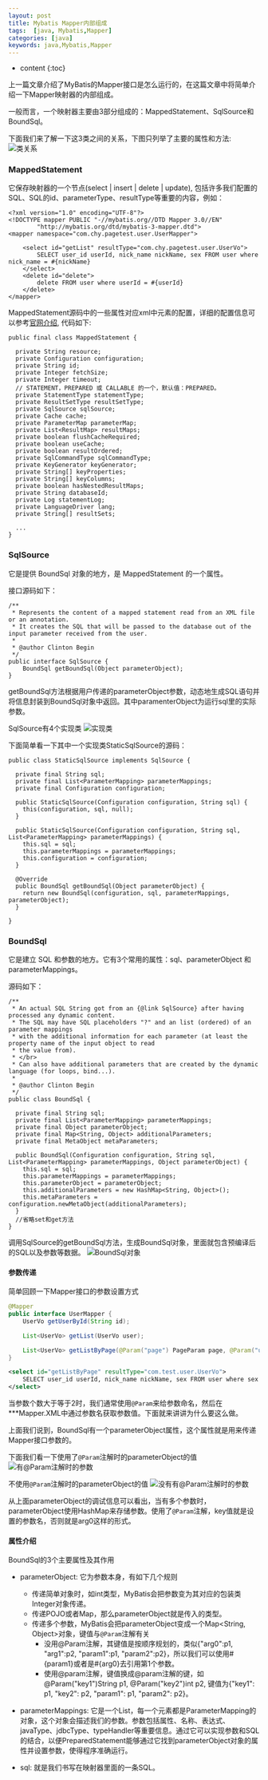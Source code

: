 ```yaml
---
layout: post
title: Mybatis Mapper内部组成
tags:  [java, Mybatis,Mapper]
categories: [java]
keywords: java,Mybatis,Mapper
---
```


* content
{:toc}

上一篇文章介绍了MyBatis的Mapper接口是怎么运行的，在这篇文章中将简单介绍一下Mapper映射器的内部组成。




一般而言，一个映射器主要由3部分组成的：MappedStatement、SqlSource和BoundSql。

下面我们来了解一下这3类之间的关系，下图只列举了主要的属性和方法:
![类关系](https://i.loli.net/2018/06/09/5b1bb83300a8c.png)

### MappedStatement  
它保存映射器的一个节点(select \| insert \| delete \| update), 包括许多我们配置的 SQL、SQL的id、parameterType、resultType等重要的内容，例如：
```
<?xml version="1.0" encoding="UTF-8"?>
<!DOCTYPE mapper PUBLIC "-//mybatis.org//DTD Mapper 3.0//EN"
        "http://mybatis.org/dtd/mybatis-3-mapper.dtd">
<mapper namespace="com.chy.pagetest.user.UserMapper">

    <select id="getList" resultType="com.chy.pagetest.user.UserVo">
        SELECT user_id userId, nick_name nickName, sex FROM user where nick_name = #{nickName}
    </select>
    <delete id="delete">
        delete FROM user where userId = #{userId}
    </delete>
</mapper>
```

MappedStatement源码中的一些属性对应xml中元素的配置，详细的配置信息可以参考[官网介绍](http://www.mybatis.org/mybatis-3/zh/sqlmap-xml.html#), 代码如下:
```
public final class MappedStatement {

  private String resource;
  private Configuration configuration;
  private String id;
  private Integer fetchSize;
  private Integer timeout;
  // STATEMENT，PREPARED 或 CALLABLE 的一个，默认值：PREPARED。
  private StatementType statementType;
  private ResultSetType resultSetType;
  private SqlSource sqlSource;
  private Cache cache;
  private ParameterMap parameterMap;
  private List<ResultMap> resultMaps;
  private boolean flushCacheRequired;
  private boolean useCache;
  private boolean resultOrdered;
  private SqlCommandType sqlCommandType;
  private KeyGenerator keyGenerator;
  private String[] keyProperties;
  private String[] keyColumns;
  private boolean hasNestedResultMaps;
  private String databaseId;
  private Log statementLog;
  private LanguageDriver lang;
  private String[] resultSets;

  ...
}
```

### SqlSource  
它是提供 BoundSql 对象的地方，是 MappedStatement 的一个属性。
  
接口源码如下：
```
/**
 * Represents the content of a mapped statement read from an XML file or an annotation. 
 * It creates the SQL that will be passed to the database out of the input parameter received from the user.
 *
 * @author Clinton Begin
 */
public interface SqlSource {
    BoundSql getBoundSql(Object parameterObject);
}
```
getBoundSql方法根据用户传递的parameterObject参数，动态地生成SQL语句并将信息封装到BoundSql对象中返回。其中paramenterObject为运行sql里的实际参数。

SqlSource有4个实现类
![实现类](https://i.loli.net/2018/06/10/5b1d41668c966.png)

下面简单看一下其中一个实现类StaticSqlSource的源码：
```
public class StaticSqlSource implements SqlSource {

  private final String sql;
  private final List<ParameterMapping> parameterMappings;
  private final Configuration configuration;

  public StaticSqlSource(Configuration configuration, String sql) {
    this(configuration, sql, null);
  }

  public StaticSqlSource(Configuration configuration, String sql, List<ParameterMapping> parameterMappings) {
    this.sql = sql;
    this.parameterMappings = parameterMappings;
    this.configuration = configuration;
  }

  @Override
  public BoundSql getBoundSql(Object parameterObject) {
    return new BoundSql(configuration, sql, parameterMappings, parameterObject);
  }

}
```

### BoundSql  
它是建立 SQL 和参数的地方。它有3个常用的属性：sql、parameterObject 和 parameterMappings。

源码如下：
```
/**
 * An actual SQL String got from an {@link SqlSource} after having processed any dynamic content.
 * The SQL may have SQL placeholders "?" and an list (ordered) of an parameter mappings 
 * with the additional information for each parameter (at least the property name of the input object to read 
 * the value from). 
 * </br>
 * Can also have additional parameters that are created by the dynamic language (for loops, bind...).
 *
 * @author Clinton Begin
 */
public class BoundSql {

  private final String sql;
  private final List<ParameterMapping> parameterMappings;
  private final Object parameterObject;
  private final Map<String, Object> additionalParameters;
  private final MetaObject metaParameters;

  public BoundSql(Configuration configuration, String sql, List<ParameterMapping> parameterMappings, Object parameterObject) {
    this.sql = sql;
    this.parameterMappings = parameterMappings;
    this.parameterObject = parameterObject;
    this.additionalParameters = new HashMap<String, Object>();
    this.metaParameters = configuration.newMetaObject(additionalParameters);
  }
  //省略set和get方法
}
```

调用SqlSource的getBoundSql方法，生成BoundSql对象，里面就包含预编译后的SQL以及参数等数据。
![BoundSql对象](https://i.loli.net/2018/06/10/5b1d42c6a2ac0.png)

#### 参数传递
简单回顾一下Mapper接口的参数设置方式
```java
@Mapper
public interface UserMapper {
    UserVo getUserById(String id);

    List<UserVo> getList(UserVo user);

    List<UserVo> getListByPage(@Param("page") PageParam page, @Param("user") UserVo user);
}
```

```xml
<select id="getListByPage" resultType="com.test.user.UserVo">
    SELECT user_id userId, nick_name nickName, sex FROM user where sex = #{user.sex}
</select>
```

当参数个数大于等于2时，我们通常使用`@Param`来给参数命名，然后在***Mapper.XML中通过参数名获取参数值。下面就来讲讲为什么要这么做。 

上面我们说到，BoundSql有一个parameterObject属性，这个属性就是用来传递Mapper接口参数的。  

下面我们看一下使用了`@Param`注解时的parameterObject的值  
![有@Param注解时的参数](https://i.loli.net/2018/06/09/5b1bd18e166d1.png)

不使用`@Param`注解时的parameterObject的值
![没有有@Param注解时的参数](https://i.loli.net/2018/06/09/5b1bcbe52816a.png)

从上面parameterObject的调试信息可以看出，当有多个参数时，parameterObject使用HashMap来存储参数。使用了`@Param`注解，key值就是设置的参数名，否则就是arg0这样的形式。


#### 属性介绍

BoundSql的3个主要属性及其作用

* parameterObject: 它为参数本身，有如下几个规则
  * 传递简单对象时，如int类型，MyBatis会把参数变为其对应的包装类Integer对象传递。
  * 传递POJO或者Map，那么parameterObject就是传入的类型。
  * 传递多个参数，MyBatis会把parameterObject变成一个Map<String, Object>对象，键值与`@Param`注解有关
     * 没用@Param注解，其键值是按顺序规划的，类似{"arg0":p1, "arg1":p2, "param1":p1, "param2":p2}，所以我们可以使用#{param1}或者是#{arg0}去引用第1个参数。
     * 使用@param注解，键值换成@param注解的键，如@Param("key1")String p1, @Param("key2")int p2, 键值为{"key1": p1, "key2": p2, "param1": p1, "param2": p2}。
    
* parameterMappings: 它是一个List，每一个元素都是ParameterMapping的对象，这个对象会描述我们的参数。参数包括属性、名称、表达式、javaType、jdbcType、typeHandler等重要信息。通过它可以实现参数和SQL的结合，以便PreparedStatement能够通过它找到parameterObject对象的属性并设置参数，使得程序准确运行。

* sql: 就是我们书写在映射器里面的一条SQL。